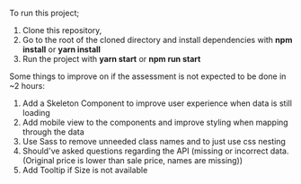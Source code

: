 To run this project;

1. Clone this repository,
2. Go to the root of the cloned directory and install dependencies with **npm install** or **yarn install**
3. Run the project with **yarn start** or **npm run start**

Some things to improve on if the assessment is not expected to be done in ~2 hours:

1. Add a Skeleton Component to improve user experience when data is still loading
2. Add mobile view to the components and improve styling when mapping through the data
3. Use Sass to remove unneeded class names and to just use css nesting
4. Should've asked questions regarding the API (missing or incorrect data. (Original price is lower than sale price, names are missing))
5. Add Tooltip if Size is not available
